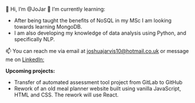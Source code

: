 👋 Hi, I’m @JoJar
🌱 I’m currently learning: 
- After being taught the benefits of NoSQL in my MSc I am looking towards learning MongoDB.
- I am also developing my knowledge of data analysis using Python, and specifically NLP.

📫 You can reach me via email at [joshuajarvis10@hotmail.co.uk](mailto:joshuajarvis10@hotmail.co.uk) or message me on [LinkedIn:](https://www.linkedin.com/in/josh-jarvis-3413a3190/)

**Upcoming projects:**
+ Transfer of automated assessment tool project from GitLab to GitHub
+ Rework of an old meal planner website built using vanilla JavaScript, HTML and CSS. The rework will use React.
